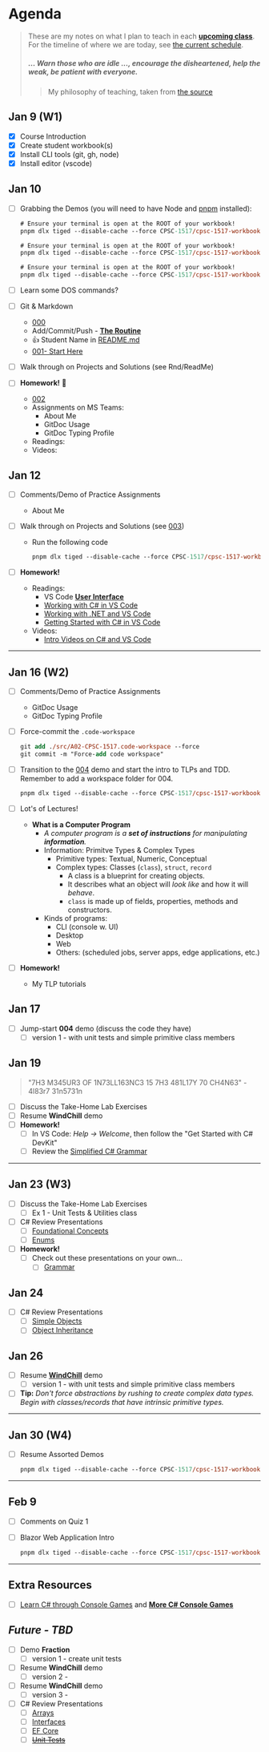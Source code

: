 # Agenda

> These are my notes on what I plan to teach in each [**upcoming class**](#jan-17). For the timeline of where we are today, see [the current schedule](./README.md#schedule).
>
> ##### *... Warn those who are idle ..., encourage the disheartened, help the weak, be patient with everyone.*
>
> > My philosophy of teaching, taken from [the source](https://www.bible.com/bible/111/1TH.5.14.NIV)

## Jan 9 (W1)

- [x] Course Introduction
- [x] Create student workbook(s)
- [x] Install CLI tools (git, gh, node)
- [x] Install editor (vscode)

## Jan 10

- [ ] Grabbing the Demos (you will need to have Node and [pnpm](https://pnpm.io/installation) installed):
  
    ```ps
    # Ensure your terminal is open at the ROOT of your workbook!
    pnpm dlx tiged --disable-cache --force CPSC-1517/cpsc-1517-workbook-jan2024-a01-dgilleland/src/000 ./src/000
    ```
  
    ```ps
    # Ensure your terminal is open at the ROOT of your workbook!
    pnpm dlx tiged --disable-cache --force CPSC-1517/cpsc-1517-workbook-jan2024-a01-dgilleland/src/001-StartHere ./src/001-StartHere
    ```
  
    ```ps
    # Ensure your terminal is open at the ROOT of your workbook!
    pnpm dlx tiged --disable-cache --force CPSC-1517/cpsc-1517-workbook-jan2024-a01-dgilleland/src/002 ./src/002
    ```

- [ ] Learn some DOS commands?
- [ ] Git & Markdown
  - [000](./src/000/ReadMe.md)
  - Add/Commit/Push - [**The Routine**](./docs/TheRoutine.md)
  - :+1: Student Name in [README.md](README.md)
  - [001- Start Here](./src/001-StartHere/ReadMe.md)
- [ ] Walk through on Projects and Solutions (see Rnd/ReadMe)
- [ ] **Homework!** :100:
  - [002](./src/002/ReadMe.md)
  - Assignments on MS Teams:
    - About Me
    - GitDoc Usage
    - GitDoc Typing Profile
  - Readings:
  - Videos:

## Jan 12

- [ ] Comments/Demo of Practice Assignments
  - About Me
- [ ] Walk through on Projects and Solutions (see [003](./src/003/ReadMe.md))
  - Run the following code

    ```ps
    pnpm dlx tiged --disable-cache --force CPSC-1517/cpsc-1517-workbook-jan2024-a01-dgilleland/src/003 ./src/003
    ```

- [ ] **Homework!**
  - Readings:
    - VS Code [**User Interface**](https://code.visualstudio.com/docs/getstarted/userinterface)
    - [Working with C# in VS Code](https://code.visualstudio.com/docs/languages/csharp)
    - [Working with .NET and VS Code](https://code.visualstudio.com/docs/languages/dotnet)
    - [Getting Started with C# in VS Code](https://code.visualstudio.com/docs/csharp/get-started)
  - Videos:
    - [Intro Videos on C# and VS Code](https://code.visualstudio.com/docs/csharp/introvideos-csharp)

----

## Jan 16 (W2)

- [ ] Comments/Demo of Practice Assignments
  - GitDoc Usage
  - GitDoc Typing Profile
- [ ] Force-commit the `.code-workspace`

    ```ps
    git add ./src/A02-CPSC-1517.code-workspace --force
    git commit -m "Force-add code workspace"
    ```

- [ ] Transition to the [004](./src/004/ReadMe.md) demo and start the intro to TLPs and TDD. Remember to add a workspace folder for 004.

    ```ps
    pnpm dlx tiged --disable-cache --force CPSC-1517/cpsc-1517-workbook-jan2024-a01-dgilleland/src/004 ./src/004
    ```

- [ ] Lot's of Lectures!
  - **What is a Computer Program**
    - *A computer program is a **set of instructions** for manipulating **information**.*
    - Information: Primitve Types & Complex Types
      - Primitive types: Textual, Numeric, Conceptual
      - Complex types: Classes (`class`), `struct`, `record`
        - A class is a blueprint for creating objects.
        - It describes what an object will *look like* and how it will *behave*.
        - `class` is made up of fields, properties, methods and constructors.
    - Kinds of programs:
      - CLI (console w. UI)
      - Desktop
      - Web
      - Others: (scheduled jobs, server apps, edge applications, etc.)
- [ ] **Homework!**
  - My TLP tutorials

## Jan 17

- [ ] Jump-start **004** demo (discuss the code they have)
  - [ ] version 1 - with unit tests and simple primitive class members

## Jan 19

> "7H3 M345UR3 OF 1N73LL163NC3 15 7H3 481L17Y 70 CH4N63" - 4l83r7 31n5731n

- [ ] Discuss the Take-Home Lab Exercises
- [ ] Resume **WindChill** demo
- [ ] **Homework!**
  - [ ] In VS Code: *Help -> Welcome*, then follow the "Get Started with C# DevKit"
  - [ ] Review the [Simplified C# Grammar](https://programming-0101.github.io/TheBook/Teach/chapter1-7.html)

----

## Jan 23 (W3)

- [ ] Discuss the Take-Home Lab Exercises
  - [ ] Ex 1 - Unit Tests & Utilities class
- [ ] C# Review Presentations
    - [ ] [Foundational Concepts](https://programming-0101.github.io/slides/OOP-Ramp-Up/00-FoundationalConcepts.html)
  - [ ] [Enums](https://programming-0101.github.io/slides/OOP-Ramp-Up/02-Enum.html)
- [ ] **Homework!**
  - [ ] Check out these presentations on your own...
    - [ ] [Grammar](https://programming-0101.github.io/slides/OOP-Ramp-Up/01-Grammar.html)

## Jan 24

- [ ] C# Review Presentations
  - [ ] [Simple Objects](https://programming-0101.github.io/slides/OOP-Ramp-Up/03-Objects.html)
  - [ ] [Object Inheritance](https://programming-0101.github.io/slides/OOP-Ramp-Up/04-Objects.html)

## Jan 26

- [ ] Resume [**WindChill**](./src/004) demo
  - [ ] version 1 - with unit tests and simple primitive class members
- [ ] **Tip:** *Don't force abstractions by rushing to create complex data types. Begin with classes/records that have intrinsic primitive types.*

----

## Jan 30 (W4)

- [ ] Resume Assorted Demos

    ```ps
    pnpm dlx tiged --disable-cache --force CPSC-1517/cpsc-1517-workbook-jan2024-a01-dgilleland/src/005 ./src/005
    ```

----

## Feb 9

- [ ] Comments on Quiz 1
- [ ] Blazor Web Application Intro

    ```ps
    pnpm dlx tiged --disable-cache --force CPSC-1517/cpsc-1517-workbook-jan2024-a01-dgilleland/src/006 ./src/006
    ```


----

## Extra Resources

- [ ] [Learn C# through Console Games](https://dev.to/zacharypatten/learn-c-through-console-games-49kk) and [**More C# Console Games**](https://dev.to/zacharypatten/more-c-console-games-27bg)

## *Future - TBD*

- [ ] Demo **Fraction**
  - [ ] version 1 - create unit tests
- [ ] Resume **WindChill** demo
  - [ ] version 2 - 
- [ ] Resume **WindChill** demo
  - [ ] version 3 - 
- [ ] C# Review Presentations
  - [ ] [Arrays](https://programming-0101.github.io/slides/OOP-Ramp-Up/05-Arrays.html)
  - [ ] [Interfaces](https://programming-0101.github.io/slides/OOP-Ramp-Up/08-Interface.html)
  - [ ] [EF Core](https://programming-0101.github.io/slides/OOP-Ramp-Up/15-EF-Core.html)
  - [ ] [~~Unit Tests~~](https://programming-0101.github.io/slides/UnitTests/index.html)

